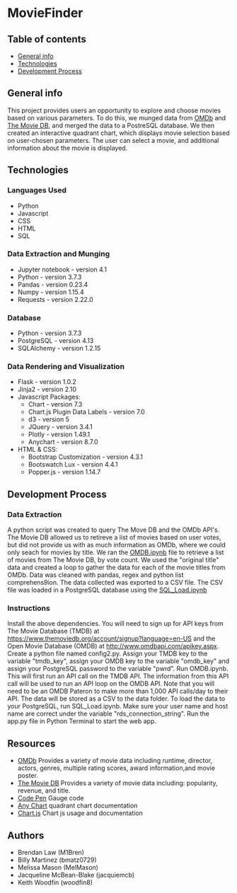 # MovieFinder

## Table of contents

* [General info](#general-info)
* [Technologies](#technologies)
* [Development Process](#development-process)

## General info

This project provides users an opportunity to explore and choose movies based on various parameters. To do this, we munged data from [OMDb](http://www.omdbapi.com/) and [The Movie DB](https://www.themoviedb.org/?language=en-US), and merged the data to a PostreSQL database. We then created an interactive quadrant chart, which displays movie selection based on user-chosen parameters. The user can select a movie, and additional information about the movie is displayed.

## Technologies

### Languages Used

* Python
* Javascript
* CSS
* HTML
* SQL

### Data Extraction and Munging

* Jupyter notebook - version 4.1
* Python - version 3.7.3
* Pandas - version 0.23.4
* Numpy - version 1.15.4
* Requests - version 2.22.0


### Database

* Python - version 3.7.3
* PostgreSQL - version 4.13
* SQLAlchemy - version 1.2.15


### Data Rendering and Visualization

* Flask - version 1.0.2
* Jinja2 - version 2.10
* Javascript Packages:
  * Chart - version 7.3
  * Chart.js Plugin Data Labels - version 7.0
  * d3 - version 5
  * JQuery - version 3.4.1
  * Plotly - version 1.49.1
  * Anychart - version 8.7.0
* HTML & CSS:
  * Bootstrap Customization - version 4.3.1
  * Bootswatch Lux - version 4.4.1
  * Popper.js - version 1.14.7

## Development Process

### Data Extraction

A python script was created to query The Move DB and  the OMDb API's. The Movie DB allowed us to retireve a list of movies based on user votes, but did not provide us with as much information as OMDb, where we could only seach for movies by title. We ran the [OMDB.ipynb](../master/OMDB.ipynb) file to retrieve a list of movies from The Movie DB, by vote count.  We used the "original title" data and created a loop to gather the data for each of the movie titles from OMDb. Data was cleaned with pandas, regex and python list comprehens9ion. The data collected was exported to a CSV file. The CSV file was loaded in a PostgreSQL database using the [SQL_Load.ipynb](../master/SQL_Load.ipynb)

### Instructions
Install the above dependencies. You will need to sign up for API keys from The Movie Database (TMDB) at https://www.themoviedb.org/account/signup?language=en-US and the Open Movie Database (OMDB) at http://www.omdbapi.com/apikey.aspx.
Create a python file named config2.py. Assign your TMDB key to the variable "tmdb_key", assign your OMDB key to the variable "omdb_key" and assign your PostgreSQL password to the variable "pwrd".
Run OMDB.ipynb. This will first run an API call on the TMDB API. The information from this API call will be used to run an API loop on the OMDB API. Note that you will need to be an OMDB Pateron to make more than 1,000 API calls/day to their API. The data will be stored as a CSV to the data folder. 
To load the data to your PostgreSQL, run SQL_Load.ipynb. Make sure your user name and host name are correct under the variable "rds_connection_string".
Run the app.py file in Python Terminal to start the web app. 


## Resources

* [OMDb](http://www.omdbapi.com/) Provides a variety of movie data including runtime, director, actors, genres, multiple rating scores, award information,and  movie poster.
* [The Movie DB](https://www.themoviedb.org/?language=en-US) Provides a variety of movie data including: popularity, revenue, and title.
* [Code Pen](https://codepen.io/patxipierce/pen/oyeNMj) Gauge code
* [Any Chart](https://www.anychart.com/) quadrant chart documentation
* [Chart.js](https://www.chartjs.org/) Chart js usage and documentation

## Authors
* Brendan Law (M1Bren)
* Billy Martinez (bmatz0729)
* Melissa Mason (MelMason)
* Jacqueline McBean-Blake (jacquiemcb)
* Keith Woodfin (woodfin8)

